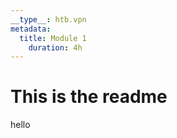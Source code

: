 ```yaml
---
__type__: htb.vpn
metadata:
  title: Module 1
    duration: 4h
---
```


# This is the readme

hello

